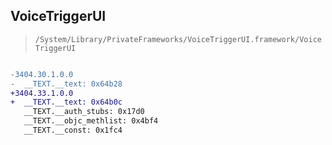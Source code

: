 ## VoiceTriggerUI

> `/System/Library/PrivateFrameworks/VoiceTriggerUI.framework/VoiceTriggerUI`

```diff

-3404.30.1.0.0
-  __TEXT.__text: 0x64b28
+3404.33.1.0.0
+  __TEXT.__text: 0x64b0c
   __TEXT.__auth_stubs: 0x17d0
   __TEXT.__objc_methlist: 0x4bf4
   __TEXT.__const: 0x1fc4

```
